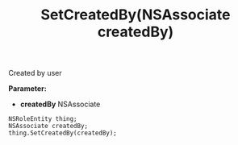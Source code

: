 ﻿---
uid: crmscript_ref_NSRoleEntity_SetCreatedBy
title: SetCreatedBy(NSAssociate createdBy)
intellisense: NSRoleEntity.SetCreatedBy
keywords: NSRoleEntity, GetCreatedBy
so.topic: reference
---

Created by user

**Parameter:** 
 - **createdBy** NSAssociate

```crmscript
NSRoleEntity thing;
NSAssociate createdBy;
thing.SetCreatedBy(createdBy);
```


